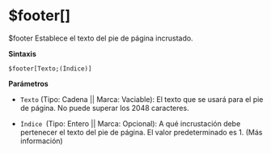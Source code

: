 # $footer[]

$footer Establece el texto del pie de página incrustado.

**Sintaxis**

```
$footer[Texto;(Índice)]
```

**Parámetros**
- `Texto` (Tipo: Cadena || Marca: Vaciable): El texto que se usará para el pie de página. No puede superar los 2048 caracteres.

- `Índice `(Tipo: Entero || Marca: Opcional): A qué incrustación debe pertenecer el texto del pie de página. El valor predeterminado es 1. (Más información)